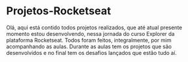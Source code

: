 # Projetos-Rocketseat

Olá, aqui está contido todos projetos realizados, que até atual presente momento estou desenvolvendo, nessa jornada do curso Explorer da plataforma Rocketseat. Todos foram feitos, integralmente, por mim acompanhando as aulas. Durante as aulas tem os projetos que são desenvolvidos e no final tem os desafios lançados que estão tudo aí.
